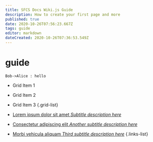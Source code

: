 ```yaml
---
title: SFCS Docs Wiki.js Guide
description: How to create your first page and more
published: true
date: 2020-10-26T07:56:23.667Z
tags: guide
editor: markdown
dateCreated: 2020-10-26T07:36:53.549Z
---
```


# guide

```plantuml
Bob->Alice : hello
```

- Grid Item 1 
- Grid Item 2
- Grid Item 3
{.grid-list}

- [Lorem ipsum dolor sit amet *Subtitle description here*](https://www.google.com)
- [Consectetur adipiscing elit *Another subtitle description here*](https://www.google.com)
- [Morbi vehicula aliquam *Third subtitle description here*](https://www.google.com)
{.links-list}